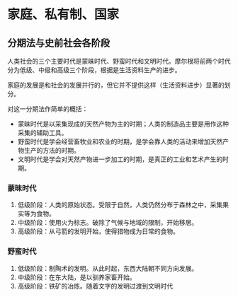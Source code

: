 # 家庭、私有制、国家

## 分期法与史前社会各阶段

人类社会的三个主要时代是蒙昧时代、野蛮时代和文明时代。摩尔根将前两个时代分为低级、中级和高级三个阶段，根据是生活资料生产的进步。

家庭的发展是和社会的发展并行的，但它并不提供这样（生活资料进步）显著的划分。

对这一分期法作简单的概括：

- 蒙昧时代是以采集现成的天然产物为主的时期；人类的制造品主要是用作这种采集的辅助工具。
- 野蛮时代是学会经营畜牧业和农业的时期，是学会靠人类的活动来增加天然产物生产的方法的时期。
- 文明时代是学会对天然产物进一步加工的时期，是真正的工业和艺术产生的时期。

### 蒙昧时代

1. 低级阶段：人类的原始状态。受限于自然，人类仍然分布于森林之中，采集果实等为食物。
2. 中级阶段：使用火为标志。破除了气候与地域的限制，开始移居。
3. 高级阶段：从弓箭的发明开始，使得猎物成为日常的食物。

### 野蛮时代

1. 低级阶段：制陶术的发明。从此时起，东西大陆朝不同方向发展。
2. 中级阶段：在东大陆，是以驯养家畜开始。
3. 高级阶段：铁矿的冶炼。随着文字的发明过渡到文明时代